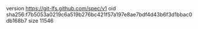 version https://git-lfs.github.com/spec/v1
oid sha256:f7b5053a0219c6a519b276bc421f57a197e8ae7bdf4d43b6f3d1bbac0db168b7
size 11546
